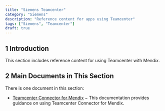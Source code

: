 ```yaml
---
title: "Siemens Teamcenter"
category: "Siemens"
description: "Reference content for apps using Teamcenter"
tags: ["Siemens", "Teamcenter"]
draft: true
---
```


## 1 Introduction

This section includes reference content for using Teamcenter with Mendix.

## 2 Main Documents in This Section

There is one document in this section:

* [Teamcenter Connector for Mendix](tc-connector-for-mx) − This documentation provides guidance on using Teamcenter Connector for Mendix.
